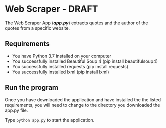 # Web Scraper - DRAFT

The Web Scraper App (_**app.py**_) extracts quotes and the author of the quotes
from a specific website. 

## Requirements

* You have Python 3.7 installed on your computer
* You successfully installed Beautiful Soup 4 (pip install beautifulsoup4)
* You successfully installed requests (pip install requests)
* You successfully installed lxml (pip install lxml)

## Run the program

Once you have downloaded the application and have installed the the listed 
requirements, you will need to change to the directory you downloaded the 
app.py file.

Type `python app.py` to start the application.